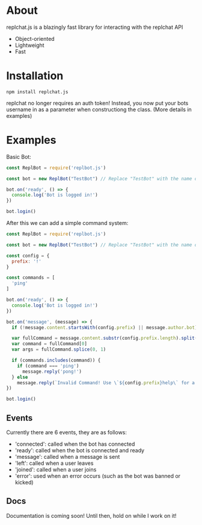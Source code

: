 # About
replchat.js is a blazingly fast library for interacting with the replchat API
 - Object-oriented
 - Lightweight
 - Fast

# Installation
`npm install replchat.js`

replchat no longer requires an auth token! Instead, you now put your bots
username in as a parameter when constructiong the class. (More details in examples)

# Examples

Basic Bot:
```js
const ReplBot = require('replbot.js')

const bot = new ReplBot("TestBot") // Replace "TestBot" with the name of your bot

bot.on('ready', () => {
  console.log('Bot is logged in!')
})

bot.login()
```

After this we can add a simple command system:
```js
const ReplBot = require('replbot.js')

const bot = new ReplBot("TestBot") // Replace "TestBot" with the name of your bot

const config = {
  prefix: '!'
}

const commands = [
  'ping'
]

bot.on('ready', () => {
  console.log('Bot is logged in!')
})

bot.on('message', (message) => {
  if (!message.content.startsWith(config.prefix) || message.author.bot) return;

  var fullCommand = message.content.substr(config.prefix.length).split(" ")
  var command = fullCommand[0]
  var args = fullCommand.splice(0, 1)

  if (commands.includes(command)) {
    if (command === 'ping')
      message.reply('pong!')
  } else
    message.reply(`Invalid Command! Use \`${config.prefix}help\` for a list of valid commands!`)
})

bot.login()
```

## Events
Currently there are 6 events, they are as follows:
- 'connected': called when the bot has connected
- 'ready': called when the bot is connected and ready
- 'message': called when a message is sent
- 'left': called when a user leaves
- 'joined': called when a user joins
- 'error': used when an error occurs (such as the bot was banned or kicked)

## Docs
Documentation is coming soon! Until then, hold on while I work on it!
